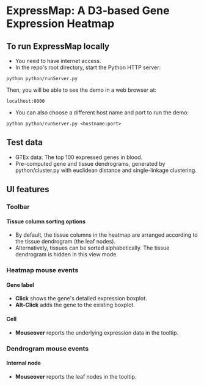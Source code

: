 # ExpressMap: A D3-based Gene Expression Heatmap

## To run ExpressMap locally
- You need to have internet access. 
- In the repo's root directory, start the Python HTTP server:

```python python/runServer.py```

Then, you will be able to see the demo in a web browser at: 

```localhost:8000```

- You can also choose a different host name and port to run the demo:

```python python/runServer.py <hostname:port>```

## Test data 
- GTEx data: The top 100 expressed genes in blood. 
- Pre-computed gene and tissue dendrograms, generated by python/cluster.py with euclidean distance and single-linkage clustering.

## UI features
### Toolbar
#### Tissue column sorting options 
- By default, the tissue columns in the heatmap are arranged according to the tissue dendrogram (the leaf nodes). 
- Alternatively, tissues can be sorted alphabetically. The tissue dendrogram is hidden in this view mode.

### Heatmap mouse events
#### Gene label
- **Click** shows the gene's detailed expression boxplot.
- **Alt-Click** adds the gene to the existing boxplot.
#### Cell
- **Mouseover** reports the underlying expression data in the tooltip.

### Dendrogram mouse events
#### Internal node
- **Mouseover** reports the leaf nodes in the tooltip.




